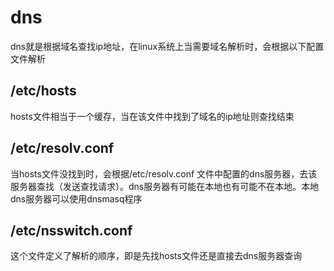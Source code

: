 # dns
dns就是根据域名查找ip地址，在linux系统上当需要域名解析时，会根据以下配置文件解析

## /etc/hosts 
hosts文件相当于一个缓存，当在该文件中找到了域名的ip地址则查找结束

## /etc/resolv.conf 
当hosts文件没找到时，会根据/etc/resolv.conf 文件中配置的dns服务器，去该服务器查找（发送查找请求）。dns服务器有可能在本地也有可能不在本地。本地dns服务器可以使用dnsmasq程序

## /etc/nsswitch.conf
这个文件定义了解析的顺序，即是先找hosts文件还是直接去dns服务器查询